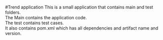 #Trend application
This is a small application that contains main and test folders.  
The Main contains the application code.  
The test contains test cases.  
It also contains pom.xml which has all dependencies and artifact name and version.

